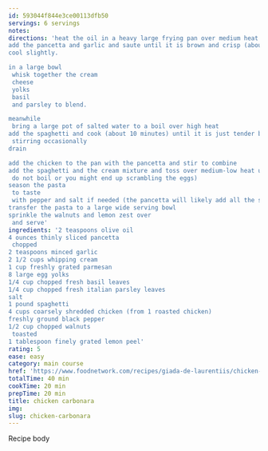 ```yaml
---
id: 593044f844e3ce00113dfb50
servings: 6 servings
notes:
directions: 'heat the oil in a heavy large frying pan over medium heat
add the pancetta and garlic and saute until it is brown and crisp (about 8 minutes)
cool slightly.

in a large bowl
 whisk together the cream
 cheese
 yolks
 basil
 and parsley to blend.

meanwhile
 bring a large pot of salted water to a boil over high heat
add the spaghetti and cook (about 10 minutes) until it is just tender but still firm to the bite
 stirring occasionally
drain

add the chicken to the pan with the pancetta and stir to combine
add the spaghetti and the cream mixture and toss over medium-low heat until the chicken is heated through and the sauce coats the spaghetti thickly (about 4 minutes
 do not boil or you might end up scrambling the eggs)
season the pasta
 to taste
 with pepper and salt if needed (the pancetta will likely add all the salt you need)
transfer the pasta to a large wide serving bowl
sprinkle the walnuts and lemon zest over
 and serve'
ingredients: '2 teaspoons olive oil
4 ounces thinly sliced pancetta
 chopped
2 teaspoons minced garlic
2 1/2 cups whipping cream
1 cup freshly grated parmesan
8 large egg yolks
1/4 cup chopped fresh basil leaves
1/4 cup chopped fresh italian parsley leaves
salt
1 pound spaghetti
4 cups coarsely shredded chicken (from 1 roasted chicken)
freshly ground black pepper
1/2 cup chopped walnuts
 toasted
1 tablespoon finely grated lemon peel'
rating: 5
ease: easy
category: main course
href: 'https://www.foodnetwork.com/recipes/giada-de-laurentiis/chicken-carbonara-recipe.html?soc=socialfnvideo_20160415_60521346&adbid=10153466228201727&adbpl=fb&adbpr=20534666726'
totalTime: 40 min
cookTime: 20 min
prepTime: 20 min
title: chicken carbonara
img:
slug: chicken-carbonara
---
```

Recipe body